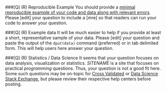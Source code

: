 ###[Q] (R) Reproducible Example
You should provide a [minimal reproducible example of your code and data along with relevant errors](https://stackoverflow.com/collectives/r-language/articles/76995406/how-to-write-a-good-r-question-with-a-reproducible-example). Please [edit] your question to include a [mre] so that readers can run your code to answer your question.

###[Q] (R) Example data 
It will be much easier to help if you provide at least a short, representative sample of your data. Please [edit] your question and paste the output of the `dput(data)` command (preferred) or in tab delimited form. This will help users here answer your question.

###[Q] (R) Statistics / Data Science
It seems that your question focuses on data analysis, visualization or statistics. $SITENAME$ is a site that focuses on practical *programming* questions. Thus, your question is not a good fit here. Some such questions may be on-topic for [Cross Validated](https://stats.stackexchange.com/help/on-topic) or [Data Science Stack Exchange](https://datascience.stackexchange.com/help/on-topic), but please review their respective help centers before posting.
